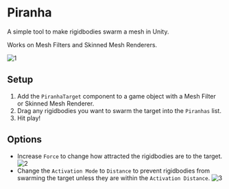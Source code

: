 # Piranha
A simple tool to make rigidbodies swarm a mesh in Unity.

Works on Mesh Filters and Skinned Mesh Renderers.

![1](https://i.imgur.com/5wLtUS5.gif)

## Setup
1. Add the `PiranhaTarget` component to a game object with a Mesh Filter or Skinned Mesh Renderer. 
2. Drag any rigidbodies you want to swarm the target into the `Piranhas` list.
3. Hit play!

## Options

- Increase `Force` to change how attracted the rigidbodies are to the target.
![2](https://i.imgur.com/xOgaggq.gif)
- Change the `Activation Mode` to `Distance` to prevent rigidbodies from swarming the target unless they are within the `Activation Distance`.
![3](https://i.imgur.com/Ow8BHMi.gif)
